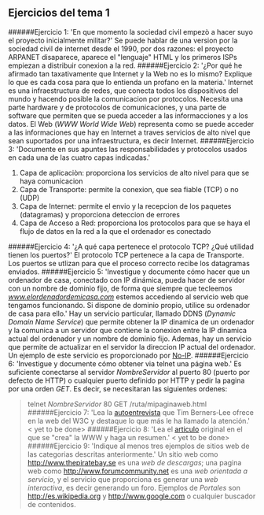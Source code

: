 ## Ejercicios del tema 1
######Ejercicio 1: 'En que momento la sociedad civil empezò a hacer suyo el proyecto inicialmente militar?'
Se puede hablar de una version por la sociedad civil de internet desde el 1990, por dos razones: el proyecto ARPANET disaparece, aparece el "lenguaje" HTML y los primeros ISPs empiezan a distribuir conexion a la red.
######Ejercicio 2: '¿Por qué he afirmado tan taxativamente que Internet y la Web no es lo mismo? Explique lo que es cada cosa para que lo entienda un profano en la materia.'
Internet es una infraestructura de redes, que conecta todos los dispositivos del mundo y hacendo posible la comunicacion por protocolos. Necesita una parte hardware y de protocolos de comunicaciones, y una parte de software que permiten que se pueda acceder a las informacciones y a los datos. El Web (_WWW World Wide Web_) representa como se puede acceder a las informaciones que hay en Internet a traves servicios de alto nivel que sean suportados por una infraestructura, es decir Internet.
######Ejercicio 3: 'Documente en sus apuntes las responsabilidades y protocolos usados en cada una de las cuatro capas indicadas.'
1. Capa de aplicaciòn: proporciona los servicios de alto nivel para que se haya comunicacion
2. Capa de Transporte: permite la conexion, que sea fiable (TCP) o no (UDP)
3. Capa de Internet: permite el envio y la recepcion de los paquetes (datagramas) y proporciona deteccion de errores
4. Capa de Acceso a Red: proporciona los protocolos para que se haya el flujo de datos en la red a la que el ordenador es conectado


######Ejercicio 4: '¿A qué capa pertenece el protocolo TCP? ¿Qué utilidad tienen los puertos?'
El protocolo TCP pertenece a la capa de Transporte. Los puertos se utlizan para que el proceso correcto recibe los datagramas enviados.
######Ejercicio 5: 'Investigue  y  documente  cómo  hacer  que  un  ordenador  de  casa,  conectado con IP dinámica, pueda hacer de servidor con un nombre de dominio fijo, de forma que siempre que tecleemos _www.elordenadordemicasa.com_ estemos accediendo al servicio web que tengamos funcionando. Si dispone de dominio propio, utilice su ordenador de casa para ello.'
Hay un servicio particular, llamado DDNS (_Dynamic Domain Name Service_) que permite obtener la IP dinamica de un ordenador y la comunica a un servidor que contiene la conexion entre la IP dinamica actual del ordenador y un nombre de dominio fijo. Ademas, hay un servicio que permite de actualizar en el servidor la direccion IP actual del ordenador. Un ejemplo de este servicio es proporcionado por [No-IP](www.no-ip.com).
######Ejercicio 6: 'Investigue y documente cómo obtener via telnet una página web.'
Es suficiente conectarse al servidor _NombreServidor_ al puerto 80 (puerto por defecto de HTTP) o cualquier puerto definido por HTTP y pedir la pagina por una orden _GET_. Es decir, se necesitaran las siguientes ordenes:
> telnet _NombreServidor_ 80
> GET /ruta/mipaginaweb.html
######Ejercicio 7: 'Lea la [autoentrevista](http://www.w3.org/People/Berners-Lee/FAQ.html) que Tim Berners‐Lee ofrece en la web del W3C y destaque lo que más le ha llamado la atención.'
\< yet to be done\>
######Ejercicio 8: 'Lea el [articulo](http://www.w3.org/History/1989/proposal.html) original en el que se "crea" la WWW y haga un resumen.'
\< yet to be done\>
######Ejercicio 9: 'Indique al menos tres ejemplos de sitios web de las categorias descritas anteriormente.'
Un sitio web como http://www.thepiratebay.se es una _web de descargas_; una pagina web como http://www.forumcommunity.net es una _web orientada a servicio_, y el servicio que proporciona es generar una _web interactiva_, es decir generando un foro. Ejemplos de _Portales_ son http://es.wikipedia.org y http://www.google.com o cualquier buscador de contenidos.
